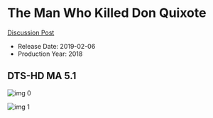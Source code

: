 # The Man Who Killed Don Quixote

[Discussion Post](https://www.avsforum.com/threads/bass-eq-for-filtered-movies.2995212/post-57476346)

* Release Date: 2019-02-06
* Production Year: 2018

## DTS-HD MA 5.1

![img 0](https://i.imgur.com/zQ6szKJ.jpg)

![img 1](https://i.imgur.com/9IFFiaJ.jpg)

